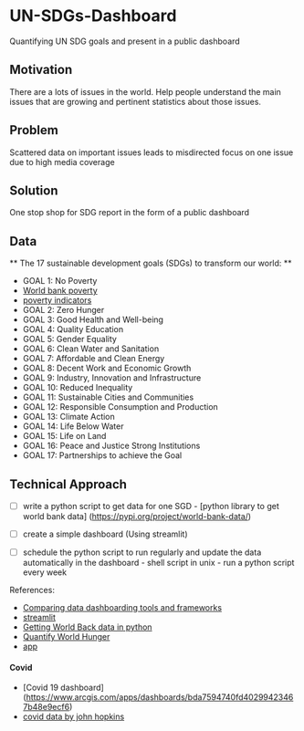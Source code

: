 # UN-SDGs-Dashboard
Quantifying UN SDG goals and present in a public dashboard


## Motivation
There are a lots of issues in the world. Help people understand the main issues that are growing and pertinent statistics about those issues.

## Problem
Scattered data on important issues leads to misdirected focus on one issue due to high media coverage

## Solution
One stop shop for SDG report in the form of a public dashboard


## Data
** The 17 sustainable development goals (SDGs) to transform our world: **
- GOAL 1: No Poverty
 - [World bank poverty](https://pip.worldbank.org/home)
 - [poverty indicators](https://datatopics.worldbank.org/world-development-indicators/themes/poverty-and-inequality.html)
- GOAL 2: Zero Hunger
- GOAL 3: Good Health and Well-being
- GOAL 4: Quality Education
- GOAL 5: Gender Equality
- GOAL 6: Clean Water and Sanitation
- GOAL 7: Affordable and Clean Energy
- GOAL 8: Decent Work and Economic Growth
- GOAL 9: Industry, Innovation and Infrastructure
- GOAL 10: Reduced Inequality
- GOAL 11: Sustainable Cities and Communities
- GOAL 12: Responsible Consumption and Production
- GOAL 13: Climate Action
- GOAL 14: Life Below Water
- GOAL 15: Life on Land
- GOAL 16: Peace and Justice Strong Institutions
- GOAL 17: Partnerships to achieve the Goal

## Technical Approach

- [ ] write a python script to get data for one SGD
      - [python library to get world bank data] (https://pypi.org/project/world-bank-data/)
- [ ] create a simple dashboard (Using streamlit)
- [ ] schedule the python script to run regularly and update the data automatically in the dashboard
      - shell script in unix
      - run a python script every week


References:
- [Comparing data dashboarding tools and frameworks](https://www.datarevenue.com/en-blog/data-dashboarding-streamlit-vs-dash-vs-shiny-vs-voila#:~:text=Streamlit%20is%20a%20dashboard%20tool,into%20full%2C%20interactive%20web%20applications.)
- [streamlit](https://streamlit.io/)
- [Getting World Back data in python](https://www.youtube.com/watch?v=xE8NNizwaw8&ab_channel=HShrestha)
- [Quantify World Hunger](https://www.fao.org/fao-stories/article/en/c/1201668/)
- [app](https://docs.streamlit.io/streamlit-cloud/get-started/deploy-an-app)

#### Covid
- [Covid 19 dashboard] (https://www.arcgis.com/apps/dashboards/bda7594740fd40299423467b48e9ecf6)
- [covid data by john hopkins](https://github.com/CSSEGISandData/COVID-19)
